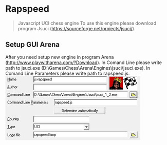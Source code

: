 # Rapspeed
>Javascript UCI chess engine
>To use this engine please download program Jsuci (https://sourceforge.net/projects/jsuci/).
## Setup GUI Arena

After you need setup new engine in program Arena (http://www.playwitharena.com/?Download).
In Comand Line please write path to jsuci.exe (D:\Games\Chess\Arena\Engines\jsuci\jsuci.exe).
In Comand Line Parameters please write path to rapspeed.js.
 <img src="arena.jpg" />
